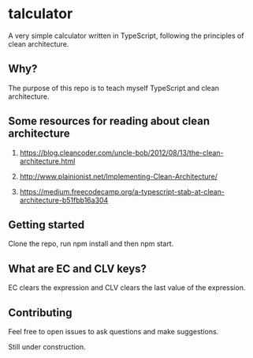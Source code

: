 # talculator
A very simple calculator written in TypeScript, following the principles of clean architecture.

## Why?
The purpose of this repo is to teach myself TypeScript and clean architecture.

## Some resources for reading about clean architecture

1. https://blog.cleancoder.com/uncle-bob/2012/08/13/the-clean-architecture.html

2. http://www.plainionist.net/Implementing-Clean-Architecture/

3. https://medium.freecodecamp.org/a-typescript-stab-at-clean-architecture-b51fbb16a304

## Getting started

Clone the repo, run npm install and then npm start.

## What are EC and CLV keys?

EC clears the expression and CLV clears the last value of the expression.

## Contributing
Feel free to open issues to ask questions and make suggestions.


Still under construction.